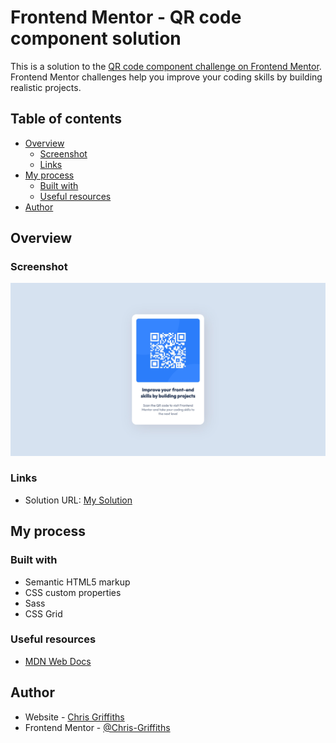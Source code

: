 # Frontend Mentor - QR code component solution

This is a solution to the [QR code component challenge on Frontend Mentor](https://www.frontendmentor.io/challenges/qr-code-component-iux_sIO_H). Frontend Mentor challenges help you improve your coding skills by building realistic projects. 

## Table of contents

- [Overview](#overview)
  - [Screenshot](#screenshot)
  - [Links](#links)
- [My process](#my-process)
  - [Built with](#built-with)
  - [Useful resources](#useful-resources)
- [Author](#author)


## Overview

### Screenshot

![](./images/Screenshot.jpeg)


### Links

- Solution URL: [My Solution](https://cosmic-churros-381c83.netlify.app)

## My process

### Built with

- Semantic HTML5 markup
- CSS custom properties
- Sass
- CSS Grid

### Useful resources

- [MDN Web Docs](https://developer.mozilla.org/en-US/)

## Author

- Website - [Chris Griffiths](https://www.chrisgriffithsdesign.co.uk)
- Frontend Mentor - [@Chris-Griffiths](https://www.frontendmentor.io/profile/Chris-Griffiths)